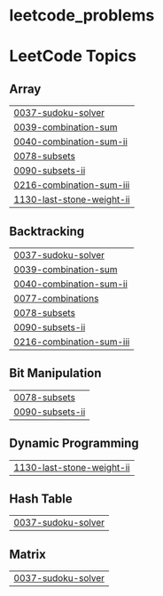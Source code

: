 # leetcode_problems
<!---LeetCode Topics Start-->
# LeetCode Topics
## Array
|  |
| ------- |
| [0037-sudoku-solver](https://github.com/Inikapoorani/leetcode_problems/tree/master/0037-sudoku-solver) |
| [0039-combination-sum](https://github.com/Inikapoorani/leetcode_problems/tree/master/0039-combination-sum) |
| [0040-combination-sum-ii](https://github.com/Inikapoorani/leetcode_problems/tree/master/0040-combination-sum-ii) |
| [0078-subsets](https://github.com/Inikapoorani/leetcode_problems/tree/master/0078-subsets) |
| [0090-subsets-ii](https://github.com/Inikapoorani/leetcode_problems/tree/master/0090-subsets-ii) |
| [0216-combination-sum-iii](https://github.com/Inikapoorani/leetcode_problems/tree/master/0216-combination-sum-iii) |
| [1130-last-stone-weight-ii](https://github.com/Inikapoorani/leetcode_problems/tree/master/1130-last-stone-weight-ii) |
## Backtracking
|  |
| ------- |
| [0037-sudoku-solver](https://github.com/Inikapoorani/leetcode_problems/tree/master/0037-sudoku-solver) |
| [0039-combination-sum](https://github.com/Inikapoorani/leetcode_problems/tree/master/0039-combination-sum) |
| [0040-combination-sum-ii](https://github.com/Inikapoorani/leetcode_problems/tree/master/0040-combination-sum-ii) |
| [0077-combinations](https://github.com/Inikapoorani/leetcode_problems/tree/master/0077-combinations) |
| [0078-subsets](https://github.com/Inikapoorani/leetcode_problems/tree/master/0078-subsets) |
| [0090-subsets-ii](https://github.com/Inikapoorani/leetcode_problems/tree/master/0090-subsets-ii) |
| [0216-combination-sum-iii](https://github.com/Inikapoorani/leetcode_problems/tree/master/0216-combination-sum-iii) |
## Bit Manipulation
|  |
| ------- |
| [0078-subsets](https://github.com/Inikapoorani/leetcode_problems/tree/master/0078-subsets) |
| [0090-subsets-ii](https://github.com/Inikapoorani/leetcode_problems/tree/master/0090-subsets-ii) |
## Dynamic Programming
|  |
| ------- |
| [1130-last-stone-weight-ii](https://github.com/Inikapoorani/leetcode_problems/tree/master/1130-last-stone-weight-ii) |
## Hash Table
|  |
| ------- |
| [0037-sudoku-solver](https://github.com/Inikapoorani/leetcode_problems/tree/master/0037-sudoku-solver) |
## Matrix
|  |
| ------- |
| [0037-sudoku-solver](https://github.com/Inikapoorani/leetcode_problems/tree/master/0037-sudoku-solver) |
<!---LeetCode Topics End-->